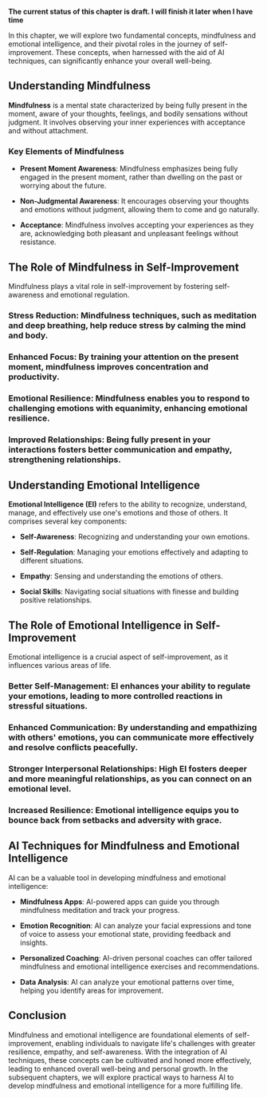 **The current status of this chapter is draft. I will finish it later when I have time**

In this chapter, we will explore two fundamental concepts, mindfulness and emotional intelligence, and their pivotal roles in the journey of self-improvement. These concepts, when harnessed with the aid of AI techniques, can significantly enhance your overall well-being.

Understanding Mindfulness
-------------------------

**Mindfulness** is a mental state characterized by being fully present in the moment, aware of your thoughts, feelings, and bodily sensations without judgment. It involves observing your inner experiences with acceptance and without attachment.

### **Key Elements of Mindfulness**

* **Present Moment Awareness**: Mindfulness emphasizes being fully engaged in the present moment, rather than dwelling on the past or worrying about the future.

* **Non-Judgmental Awareness**: It encourages observing your thoughts and emotions without judgment, allowing them to come and go naturally.

* **Acceptance**: Mindfulness involves accepting your experiences as they are, acknowledging both pleasant and unpleasant feelings without resistance.

The Role of Mindfulness in Self-Improvement
-------------------------------------------

Mindfulness plays a vital role in self-improvement by fostering self-awareness and emotional regulation.

### **Stress Reduction**: Mindfulness techniques, such as meditation and deep breathing, help reduce stress by calming the mind and body.

### **Enhanced Focus**: By training your attention on the present moment, mindfulness improves concentration and productivity.

### **Emotional Resilience**: Mindfulness enables you to respond to challenging emotions with equanimity, enhancing emotional resilience.

### **Improved Relationships**: Being fully present in your interactions fosters better communication and empathy, strengthening relationships.

Understanding Emotional Intelligence
------------------------------------

**Emotional Intelligence (EI)** refers to the ability to recognize, understand, manage, and effectively use one's emotions and those of others. It comprises several key components:

* **Self-Awareness**: Recognizing and understanding your own emotions.

* **Self-Regulation**: Managing your emotions effectively and adapting to different situations.

* **Empathy**: Sensing and understanding the emotions of others.

* **Social Skills**: Navigating social situations with finesse and building positive relationships.

The Role of Emotional Intelligence in Self-Improvement
------------------------------------------------------

Emotional intelligence is a crucial aspect of self-improvement, as it influences various areas of life.

### **Better Self-Management**: EI enhances your ability to regulate your emotions, leading to more controlled reactions in stressful situations.

### **Enhanced Communication**: By understanding and empathizing with others' emotions, you can communicate more effectively and resolve conflicts peacefully.

### **Stronger Interpersonal Relationships**: High EI fosters deeper and more meaningful relationships, as you can connect on an emotional level.

### **Increased Resilience**: Emotional intelligence equips you to bounce back from setbacks and adversity with grace.

AI Techniques for Mindfulness and Emotional Intelligence
--------------------------------------------------------

AI can be a valuable tool in developing mindfulness and emotional intelligence:

* **Mindfulness Apps**: AI-powered apps can guide you through mindfulness meditation and track your progress.

* **Emotion Recognition**: AI can analyze your facial expressions and tone of voice to assess your emotional state, providing feedback and insights.

* **Personalized Coaching**: AI-driven personal coaches can offer tailored mindfulness and emotional intelligence exercises and recommendations.

* **Data Analysis**: AI can analyze your emotional patterns over time, helping you identify areas for improvement.

Conclusion
----------

Mindfulness and emotional intelligence are foundational elements of self-improvement, enabling individuals to navigate life's challenges with greater resilience, empathy, and self-awareness. With the integration of AI techniques, these concepts can be cultivated and honed more effectively, leading to enhanced overall well-being and personal growth. In the subsequent chapters, we will explore practical ways to harness AI to develop mindfulness and emotional intelligence for a more fulfilling life.
